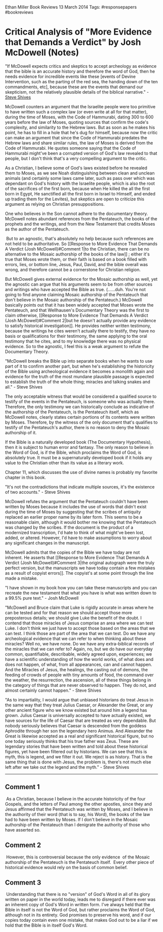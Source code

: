 Ethan Miller
Book Reviews
13 March 2014
Tags: #responsepapers #bookreviews

# Critical Analysis of "More Evidence that Demands a Verdict" by Josh McDowell (Notes)

"If McDowell expects critics and skeptics to accept archeology as evidence that the bible is an accurate history and therefore the word of God, then he needs evidence for incredible events like these \[events of Devine Intervention, such as the parting of the red sea, the handing down of the ten commandments, etc\], because these are the events that demand our skepticism, not the relatively plausible details of the biblical narrative." - [Steve Shives](http://www.youtube.com/user/stevelikes2curse)

McDowell counters an argument that the Israelite people were too primitive to have written such a complex law (or even write at all for that matter), during the time of Moses, with the Code of Hammurabi, dating 300 to 600 years before the law of Moses, quoting sources that confirm the code's complexity, and similarity to the Hebrew laws. But as soon as he makes his point, he has to fill in a hole that he's dug for himself, because now the critic can make an argument that since the Code of Hammurabi predates the Hebrew laws and share similar rules, the law of Moses is derived from the Code of Hammurabi. He quotes someone saying that the Code of Hammurabi might've been a corrupted version of God's law revealed to that people, but I don't think that's a very compelling argument to the critic.

As a Christian, I believe some of God's laws existed before he revealed them to Moses, as we see Noah distinguishing between clean and unclean animals (and certainly some laws came later, such as pass over which was dependant on God's history with the Israelite people, which is also the root of the sacrifices of the first born, because when He killed the all the first born in Egypt, He sanctified all the first born in Israel to Himself, and ended up trading them for the Levites), but skeptics are open to criticize this argument as relying on Christian presuppositions.

One who believes in the Son cannot adhere to the documentary theory. McDowell notes abundant references from the Pentateuch, the books of the prophets and the writings, and from the New Testament that credits Moses as the author of the Pentateuch.

 But to an agnostic, that's absolutely no help because such references are not held to be authoritative. So [[Response to More Evidence That Demands A Verdict (Josh McDowell)#Comment 1|to the Christian, there can be no alternative to the Mosaic authorship of the books of the law]] ; either it's true that Moses wrote them, or their faith is based on a book filled with errors, lies, or bottom line, Jesus, Paul, David, and the bible overall was wrong, and therefore cannot be a cornerstone for Christian religion.

But McDowell gives external evidence for the Mosaic authorship as well, yet the agnostic can argue that his arguments seem to be from other sources and writings who have accepted the Bible as true. (......duh. You're not going to find anyone claiming Mosaic authorship of the Pentateuch that don't believe in the Mosaic authorship of the Pentateuch.) McDowell basically points out that it has been widely accepted that Moses wrote the Pentateuch, and that Wellhausen's Documentary Theory was the first to claim otherwise, [[Response to More Evidence That Demands A Verdict (Josh McDowell)#Comment 2|but he doesn't actually provide any evidence to satisfy historical investigation]]. He provides neither written testimony, because the writings he cites weren't actually there to testify, they have no basis or qualifications for their testimony, the same applying to the oral testimony that he cites, and to my knowledge there was no physical evidence. So to the agnostic, I feel this is a weak argument to refute the Documentary Theory.

"McDowell breaks the Bible up into separate books when he wants to use part of it to confirm another part, but when he's establishing the historicity of the Bible using archeological evidence it becomes a monolith again and evidence for the truth of the most mundane plausible passage is expected to establish the truth of the whole thing; miracles and talking snakes and all." - Steve Shives

The only acceptable witness that would be considered a qualified source to testify of the events in the Pentateuch, is someone who was actually there. Therefore, the only testimony we can historically conclude as indicative of the authorship of the Pentateuch, is the Pentateuch itself, which as McDowell notes, clearly states certain portions of its contents were written by Moses. Therefore, by the witness of the only document that's qualifies to testify of the Pentateuch's author, there is no reason to deny the Mosaic authorship of it.

If the Bible is a naturally developed book (The Documentary Hypothesis), then it is subject to human error and fantasy. The only reason to believe in the Word of God, is if the Bible, which proclaims the Word of God, is absolutely true. It must be a supernaturally developed book if it holds any value to the Christian other than its value as a literary work.

Chapter 11, which discusses the use of divine names is probably my favorite chapter in this book.

"It's not the contradictions that indicate multiple sources, it's the existence of two accounts." - Steve Shives

McDowell refutes the argument that the Pentateuch couldn't have been written by Moses because it includes the use of words that didn't exist during the time of Moses by suggesting that the scribes of antiquity replaced an earlier proper name by its later form. This seems to be a reasonable claim, although it would bother me knowing that the Pentateuch was changed by the scribes. If the document is the product of a modernized transcription, I'd hate to think of what might've been lost, added, or altered. However, I'd have to make assumptions to worry about any significant changes in the manuscript.

McDowell admits that the copies of the Bible we have today are not inherent. He asserts that [[Response to More Evidence That Demands A Verdict (Josh McDowell)#Comment 3|the original autograph were the truly perfect version, but the manuscripts we have today contain a few mistakes as a result of copyist errors]]. The copyist's at some point through the line made a mistake.

"I have shown in my book how you can take these manuscripts and you can recreate the new testament that what you have is what was written down to a 99.5% pure text." - Josh McDowell

"McDowell and Bruce claim that Luke is rigidly accurate in areas where he can be tested and for that reason we should accept those more preposterous details; we should give Luke the benefit of the doubt. I contend that those miracles of Jesus comprise an area where we can test Luke. I don't think we just have to accept those based on the areas that we can test. I think those are part of the area that we can test. Do we have any archeological evidence that we can refer to when thinking about these miracles? Well no, we have none. Do we have any extra-biblical records of the miracles that we can refer to? Again, no, but we do have our everyday common, quantifiable, describable, widely agreed upon, experiences; we have a scientific understanding of how the world works, of what does and does not happen, of what, from all appearances, can and cannot happen. And the Miracles of Jesus, the healings, the casting out of demons, the feeding of crowds of people with tiny amounts of food, the command over the weather, the resurrection, the ascension, all of these things belong in the category of things that are never observed to happen. They do not, and almost certainly cannot happen." - Steve Shives

"As to impartiality, I would argue that unbiased historians do treat Jesus in the same way that they treat Julius Caesar, or Alexander the Great, or any other ancient figure who we know existed but around him a legend has grown. Julius Caesar is universally accepted to have actually existed, we have sources for the life of Caesar that are treated as very dependable. But nobody seriously believes that Caesar is descended from the goddess Aphrodite through her son the legendary hero Animus. And Alexander the Great is likewise accepted as a real and significant historical figure, but no one today seriously thinks that his true father was Zeus. These are legendary stories that have been written and told about these historical figures, yet have been filtered out by historians. We can see that this is myth, this is legend, and we filter it out. We reject is as history. That is the same thing that is done with Jesus, the problem is, there's not much else left after we take out the legend and the myth." - Steve Shives

---

## Comment 1

 As a Christian, because I believe in the accurate historicity of the four Gospels, and the letters of Paul among the other apostles, since they and Jesus affirmed that the Pentateuch was written by Moses, and I believe in the authority of their word (that is to say, his Word), the books of the law had to have been written by Moses. If I don't believe in the Mosaic authorship of the Pentateuch than I denigrate the authority of those who have asserted so.

## Comment 2

 However, this is controversial because the only evidence  of the Mosaic authorship of the Pentateuch is the Pentateuch itself.  Every other piece of historical evidence would rely on the basis of common belief.

## Comment 3

 Understanding that there is no "version" of God's Word in all of its glory written on paper in the world today, leads me to disregard if there ever was an inherent copy of God's Word in written form. I've always held that the Bible in itself is not the Word of God, but rather proclaims the Word of God, although not in its entirety. God promises to preserve his word, and if our copies today contain even one mistake, that makes God out to be a liar if we hold that the Bible is in itself God's Word.
